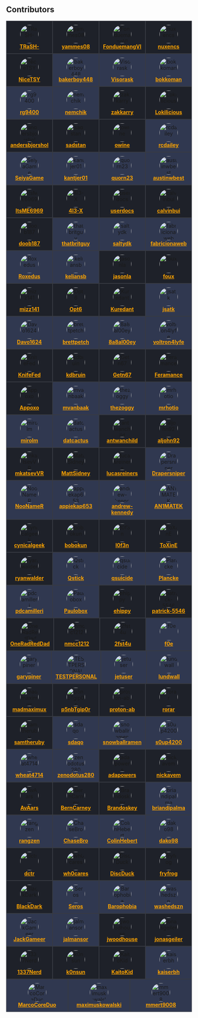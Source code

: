<!-- editorconfig-checker-disable-file -->

## Contributors

<!-- readme: contributors -start -->
<div style="display: flex; flex-wrap: wrap;">
<div style="flex: 1 1 20%; background-color: #1e2129; border: 1px solid #373a42; padding: 10px; text-align: center;">
      <img src="https://avatars.githubusercontent.com/u/6155095?v=4&v=4" style="width: 50px; border-radius: 50%;" alt="TRaSH-">
      <br>
      <b><a href="https://github.com/TRaSH-" style="color: #ffa500;">TRaSH-</a></b>
    </div>
<div style="flex: 1 1 20%; background-color: #1e2129; border: 1px solid #373a42; padding: 10px; text-align: center;">
      <img src="https://avatars.githubusercontent.com/u/111231042?v=4&v=4" style="width: 50px; border-radius: 50%;" alt="yammes08">
      <br>
      <b><a href="https://github.com/yammes08" style="color: #ffa500;">yammes08</a></b>
    </div>
<div style="flex: 1 1 20%; background-color: #1e2129; border: 1px solid #373a42; padding: 10px; text-align: center;">
      <img src="https://avatars.githubusercontent.com/u/15520607?v=4&v=4" style="width: 50px; border-radius: 50%;" alt="FonduemangVI">
      <br>
      <b><a href="https://github.com/FonduemangVI" style="color: #ffa500;">FonduemangVI</a></b>
    </div>
<div style="flex: 1 1 20%; background-color: #1e2129; border: 1px solid #373a42; padding: 10px; text-align: center;">
      <img src="https://avatars.githubusercontent.com/u/47067662?v=4&v=4" style="width: 50px; border-radius: 50%;" alt="nuxencs">
      <br>
      <b><a href="https://github.com/nuxencs" style="color: #ffa500;">nuxencs</a></b>
    </div>
<div style="flex: 1 1 20%; background-color: #1e2129; border: 1px solid #373a42; padding: 10px; text-align: center;">
      <img src="https://avatars.githubusercontent.com/u/38940602?v=4&v=4" style="width: 50px; border-radius: 50%;" alt="NiceTSY">
      <br>
      <b><a href="https://github.com/NiceTSY" style="color: #ffa500;">NiceTSY</a></b>
    </div>
<div style="flex: 1 1 20%; background-color: #303850; border: 1px solid #373a42; padding: 10px; text-align: center;">
      <img src="https://avatars.githubusercontent.com/u/55419169?v=4&v=4" style="width: 50px; border-radius: 50%;" alt="bakerboy448">
      <br>
      <b><a href="https://github.com/bakerboy448" style="color: #ffa500;">bakerboy448</a></b>
    </div>
<div style="flex: 1 1 20%; background-color: #303850; border: 1px solid #373a42; padding: 10px; text-align: center;">
      <img src="https://avatars.githubusercontent.com/u/54461452?v=4&v=4" style="width: 50px; border-radius: 50%;" alt="Visorask">
      <br>
      <b><a href="https://github.com/Visorask" style="color: #ffa500;">Visorask</a></b>
    </div>
<div style="flex: 1 1 20%; background-color: #303850; border: 1px solid #373a42; padding: 10px; text-align: center;">
      <img src="https://avatars.githubusercontent.com/u/7511367?v=4&v=4" style="width: 50px; border-radius: 50%;" alt="bokkoman">
      <br>
      <b><a href="https://github.com/bokkoman" style="color: #ffa500;">bokkoman</a></b>
    </div>
<div style="flex: 1 1 20%; background-color: #303850; border: 1px solid #373a42; padding: 10px; text-align: center;">
      <img src="https://avatars.githubusercontent.com/u/39887349?v=4&v=4" style="width: 50px; border-radius: 50%;" alt="rg9400">
      <br>
      <b><a href="https://github.com/rg9400" style="color: #ffa500;">rg9400</a></b>
    </div>
<div style="flex: 1 1 20%; background-color: #303850; border: 1px solid #373a42; padding: 10px; text-align: center;">
      <img src="https://avatars.githubusercontent.com/u/725456?v=4&v=4" style="width: 50px; border-radius: 50%;" alt="nemchik">
      <br>
      <b><a href="https://github.com/nemchik" style="color: #ffa500;">nemchik</a></b>
    </div>
<div style="flex: 1 1 20%; background-color: #1e2129; border: 1px solid #373a42; padding: 10px; text-align: center;">
      <img src="https://avatars.githubusercontent.com/u/123845855?v=4&v=4" style="width: 50px; border-radius: 50%;" alt="zakkarry">
      <br>
      <b><a href="https://github.com/zakkarry" style="color: #ffa500;">zakkarry</a></b>
    </div>
<div style="flex: 1 1 20%; background-color: #1e2129; border: 1px solid #373a42; padding: 10px; text-align: center;">
      <img src="https://avatars.githubusercontent.com/u/15230279?v=4&v=4" style="width: 50px; border-radius: 50%;" alt="Lokilicious">
      <br>
      <b><a href="https://github.com/Lokilicious" style="color: #ffa500;">Lokilicious</a></b>
    </div>
<div style="flex: 1 1 20%; background-color: #1e2129; border: 1px solid #373a42; padding: 10px; text-align: center;">
      <img src="https://avatars.githubusercontent.com/u/208617800?v=4&v=4" style="width: 50px; border-radius: 50%;" alt="andersbjorshol">
      <br>
      <b><a href="https://github.com/andersbjorshol" style="color: #ffa500;">andersbjorshol</a></b>
    </div>
<div style="flex: 1 1 20%; background-color: #1e2129; border: 1px solid #373a42; padding: 10px; text-align: center;">
      <img src="https://avatars.githubusercontent.com/u/76420253?v=4&v=4" style="width: 50px; border-radius: 50%;" alt="sadstan">
      <br>
      <b><a href="https://github.com/sadstan" style="color: #ffa500;">sadstan</a></b>
    </div>
<div style="flex: 1 1 20%; background-color: #1e2129; border: 1px solid #373a42; padding: 10px; text-align: center;">
      <img src="https://avatars.githubusercontent.com/u/4283702?v=4&v=4" style="width: 50px; border-radius: 50%;" alt="owine">
      <br>
      <b><a href="https://github.com/owine" style="color: #ffa500;">owine</a></b>
    </div>
<div style="flex: 1 1 20%; background-color: #303850; border: 1px solid #373a42; padding: 10px; text-align: center;">
      <img src="https://avatars.githubusercontent.com/u/1768054?v=4&v=4" style="width: 50px; border-radius: 50%;" alt="rcdailey">
      <br>
      <b><a href="https://github.com/rcdailey" style="color: #ffa500;">rcdailey</a></b>
    </div>
<div style="flex: 1 1 20%; background-color: #303850; border: 1px solid #373a42; padding: 10px; text-align: center;">
      <img src="https://avatars.githubusercontent.com/u/40237982?v=4&v=4" style="width: 50px; border-radius: 50%;" alt="SeiyaGame">
      <br>
      <b><a href="https://github.com/SeiyaGame" style="color: #ffa500;">SeiyaGame</a></b>
    </div>
<div style="flex: 1 1 20%; background-color: #303850; border: 1px solid #373a42; padding: 10px; text-align: center;">
      <img src="https://avatars.githubusercontent.com/u/140897249?v=4&v=4" style="width: 50px; border-radius: 50%;" alt="kantjer01">
      <br>
      <b><a href="https://github.com/kantjer01" style="color: #ffa500;">kantjer01</a></b>
    </div>
<div style="flex: 1 1 20%; background-color: #303850; border: 1px solid #373a42; padding: 10px; text-align: center;">
      <img src="https://avatars.githubusercontent.com/u/6703012?v=4&v=4" style="width: 50px; border-radius: 50%;" alt="quorn23">
      <br>
      <b><a href="https://github.com/quorn23" style="color: #ffa500;">quorn23</a></b>
    </div>
<div style="flex: 1 1 20%; background-color: #303850; border: 1px solid #373a42; padding: 10px; text-align: center;">
      <img src="https://avatars.githubusercontent.com/u/8321115?v=4&v=4" style="width: 50px; border-radius: 50%;" alt="austinwbest">
      <br>
      <b><a href="https://github.com/austinwbest" style="color: #ffa500;">austinwbest</a></b>
    </div>
<div style="flex: 1 1 20%; background-color: #1e2129; border: 1px solid #373a42; padding: 10px; text-align: center;">
      <img src="https://avatars.githubusercontent.com/u/89707006?v=4&v=4" style="width: 50px; border-radius: 50%;" alt="ItsME6969">
      <br>
      <b><a href="https://github.com/ItsME6969" style="color: #ffa500;">ItsME6969</a></b>
    </div>
<div style="flex: 1 1 20%; background-color: #1e2129; border: 1px solid #373a42; padding: 10px; text-align: center;">
      <img src="https://avatars.githubusercontent.com/u/108864960?v=4&v=4" style="width: 50px; border-radius: 50%;" alt="4l3-X">
      <br>
      <b><a href="https://github.com/4l3-X" style="color: #ffa500;">4l3-X</a></b>
    </div>
<div style="flex: 1 1 20%; background-color: #1e2129; border: 1px solid #373a42; padding: 10px; text-align: center;">
      <img src="https://avatars.githubusercontent.com/u/16525024?v=4&v=4" style="width: 50px; border-radius: 50%;" alt="userdocs">
      <br>
      <b><a href="https://github.com/userdocs" style="color: #ffa500;">userdocs</a></b>
    </div>
<div style="flex: 1 1 20%; background-color: #1e2129; border: 1px solid #373a42; padding: 10px; text-align: center;">
      <img src="https://avatars.githubusercontent.com/u/3604363?v=4&v=4" style="width: 50px; border-radius: 50%;" alt="calvinbui">
      <br>
      <b><a href="https://github.com/calvinbui" style="color: #ffa500;">calvinbui</a></b>
    </div>
<div style="flex: 1 1 20%; background-color: #1e2129; border: 1px solid #373a42; padding: 10px; text-align: center;">
      <img src="https://avatars.githubusercontent.com/u/60312740?v=4&v=4" style="width: 50px; border-radius: 50%;" alt="doob187">
      <br>
      <b><a href="https://github.com/doob187" style="color: #ffa500;">doob187</a></b>
    </div>
<div style="flex: 1 1 20%; background-color: #303850; border: 1px solid #373a42; padding: 10px; text-align: center;">
      <img src="https://avatars.githubusercontent.com/u/10825337?v=4&v=4" style="width: 50px; border-radius: 50%;" alt="thatbritguy">
      <br>
      <b><a href="https://github.com/thatbritguy" style="color: #ffa500;">thatbritguy</a></b>
    </div>
<div style="flex: 1 1 20%; background-color: #303850; border: 1px solid #373a42; padding: 10px; text-align: center;">
      <img src="https://avatars.githubusercontent.com/u/6587950?v=4&v=4" style="width: 50px; border-radius: 50%;" alt="saltydk">
      <br>
      <b><a href="https://github.com/saltydk" style="color: #ffa500;">saltydk</a></b>
    </div>
<div style="flex: 1 1 20%; background-color: #303850; border: 1px solid #373a42; padding: 10px; text-align: center;">
      <img src="https://avatars.githubusercontent.com/u/15933?v=4&v=4" style="width: 50px; border-radius: 50%;" alt="fabricionaweb">
      <br>
      <b><a href="https://github.com/fabricionaweb" style="color: #ffa500;">fabricionaweb</a></b>
    </div>
<div style="flex: 1 1 20%; background-color: #303850; border: 1px solid #373a42; padding: 10px; text-align: center;">
      <img src="https://avatars.githubusercontent.com/u/7110194?v=4&v=4" style="width: 50px; border-radius: 50%;" alt="Roxedus">
      <br>
      <b><a href="https://github.com/Roxedus" style="color: #ffa500;">Roxedus</a></b>
    </div>
<div style="flex: 1 1 20%; background-color: #303850; border: 1px solid #373a42; padding: 10px; text-align: center;">
      <img src="https://avatars.githubusercontent.com/u/22099779?v=4&v=4" style="width: 50px; border-radius: 50%;" alt="keliansb">
      <br>
      <b><a href="https://github.com/keliansb" style="color: #ffa500;">keliansb</a></b>
    </div>
<div style="flex: 1 1 20%; background-color: #1e2129; border: 1px solid #373a42; padding: 10px; text-align: center;">
      <img src="https://avatars.githubusercontent.com/u/12141407?v=4&v=4" style="width: 50px; border-radius: 50%;" alt="jasonla">
      <br>
      <b><a href="https://github.com/jasonla" style="color: #ffa500;">jasonla</a></b>
    </div>
<div style="flex: 1 1 20%; background-color: #1e2129; border: 1px solid #373a42; padding: 10px; text-align: center;">
      <img src="https://avatars.githubusercontent.com/u/246550?v=4&v=4" style="width: 50px; border-radius: 50%;" alt="foux">
      <br>
      <b><a href="https://github.com/foux" style="color: #ffa500;">foux</a></b>
    </div>
<div style="flex: 1 1 20%; background-color: #1e2129; border: 1px solid #373a42; padding: 10px; text-align: center;">
      <img src="https://avatars.githubusercontent.com/u/20839616?v=4&v=4" style="width: 50px; border-radius: 50%;" alt="mizz141">
      <br>
      <b><a href="https://github.com/mizz141" style="color: #ffa500;">mizz141</a></b>
    </div>
<div style="flex: 1 1 20%; background-color: #1e2129; border: 1px solid #373a42; padding: 10px; text-align: center;">
      <img src="https://avatars.githubusercontent.com/u/82363306?v=4&v=4" style="width: 50px; border-radius: 50%;" alt="Opt6">
      <br>
      <b><a href="https://github.com/Opt6" style="color: #ffa500;">Opt6</a></b>
    </div>
<div style="flex: 1 1 20%; background-color: #1e2129; border: 1px solid #373a42; padding: 10px; text-align: center;">
      <img src="https://avatars.githubusercontent.com/u/1890076?v=4&v=4" style="width: 50px; border-radius: 50%;" alt="Kuredant">
      <br>
      <b><a href="https://github.com/Kuredant" style="color: #ffa500;">Kuredant</a></b>
    </div>
<div style="flex: 1 1 20%; background-color: #303850; border: 1px solid #373a42; padding: 10px; text-align: center;">
      <img src="https://avatars.githubusercontent.com/u/1005550?v=4&v=4" style="width: 50px; border-radius: 50%;" alt="jsatk">
      <br>
      <b><a href="https://github.com/jsatk" style="color: #ffa500;">jsatk</a></b>
    </div>
<div style="flex: 1 1 20%; background-color: #303850; border: 1px solid #373a42; padding: 10px; text-align: center;">
      <img src="https://avatars.githubusercontent.com/u/85573606?v=4&v=4" style="width: 50px; border-radius: 50%;" alt="Davo1624">
      <br>
      <b><a href="https://github.com/Davo1624" style="color: #ffa500;">Davo1624</a></b>
    </div>
<div style="flex: 1 1 20%; background-color: #303850; border: 1px solid #373a42; padding: 10px; text-align: center;">
      <img src="https://avatars.githubusercontent.com/u/38706195?v=4&v=4" style="width: 50px; border-radius: 50%;" alt="brettpetch">
      <br>
      <b><a href="https://github.com/brettpetch" style="color: #ffa500;">brettpetch</a></b>
    </div>
<div style="flex: 1 1 20%; background-color: #303850; border: 1px solid #373a42; padding: 10px; text-align: center;">
      <img src="https://avatars.githubusercontent.com/u/109389709?v=4&v=4" style="width: 50px; border-radius: 50%;" alt="8a8al00ey">
      <br>
      <b><a href="https://github.com/8a8al00ey" style="color: #ffa500;">8a8al00ey</a></b>
    </div>
<div style="flex: 1 1 20%; background-color: #303850; border: 1px solid #373a42; padding: 10px; text-align: center;">
      <img src="https://avatars.githubusercontent.com/u/55123373?v=4&v=4" style="width: 50px; border-radius: 50%;" alt="voltron4lyfe">
      <br>
      <b><a href="https://github.com/voltron4lyfe" style="color: #ffa500;">voltron4lyfe</a></b>
    </div>
<div style="flex: 1 1 20%; background-color: #1e2129; border: 1px solid #373a42; padding: 10px; text-align: center;">
      <img src="https://avatars.githubusercontent.com/u/85502276?v=4&v=4" style="width: 50px; border-radius: 50%;" alt="KnifeFed">
      <br>
      <b><a href="https://github.com/KnifeFed" style="color: #ffa500;">KnifeFed</a></b>
    </div>
<div style="flex: 1 1 20%; background-color: #1e2129; border: 1px solid #373a42; padding: 10px; text-align: center;">
      <img src="https://avatars.githubusercontent.com/u/3851711?v=4&v=4" style="width: 50px; border-radius: 50%;" alt="kdbruin">
      <br>
      <b><a href="https://github.com/kdbruin" style="color: #ffa500;">kdbruin</a></b>
    </div>
<div style="flex: 1 1 20%; background-color: #1e2129; border: 1px solid #373a42; padding: 10px; text-align: center;">
      <img src="https://avatars.githubusercontent.com/u/51862012?v=4&v=4" style="width: 50px; border-radius: 50%;" alt="Getn67">
      <br>
      <b><a href="https://github.com/Getn67" style="color: #ffa500;">Getn67</a></b>
    </div>
<div style="flex: 1 1 20%; background-color: #1e2129; border: 1px solid #373a42; padding: 10px; text-align: center;">
      <img src="https://avatars.githubusercontent.com/u/38938175?v=4&v=4" style="width: 50px; border-radius: 50%;" alt="Feramance">
      <br>
      <b><a href="https://github.com/Feramance" style="color: #ffa500;">Feramance</a></b>
    </div>
<div style="flex: 1 1 20%; background-color: #1e2129; border: 1px solid #373a42; padding: 10px; text-align: center;">
      <img src="https://avatars.githubusercontent.com/u/17850993?v=4&v=4" style="width: 50px; border-radius: 50%;" alt="Appoxo">
      <br>
      <b><a href="https://github.com/Appoxo" style="color: #ffa500;">Appoxo</a></b>
    </div>
<div style="flex: 1 1 20%; background-color: #303850; border: 1px solid #373a42; padding: 10px; text-align: center;">
      <img src="https://avatars.githubusercontent.com/u/1928231?v=4&v=4" style="width: 50px; border-radius: 50%;" alt="mvanbaak">
      <br>
      <b><a href="https://github.com/mvanbaak" style="color: #ffa500;">mvanbaak</a></b>
    </div>
<div style="flex: 1 1 20%; background-color: #303850; border: 1px solid #373a42; padding: 10px; text-align: center;">
      <img src="https://avatars.githubusercontent.com/u/500882?v=4&v=4" style="width: 50px; border-radius: 50%;" alt="thezoggy">
      <br>
      <b><a href="https://github.com/thezoggy" style="color: #ffa500;">thezoggy</a></b>
    </div>
<div style="flex: 1 1 20%; background-color: #303850; border: 1px solid #373a42; padding: 10px; text-align: center;">
      <img src="https://avatars.githubusercontent.com/u/26902309?v=4&v=4" style="width: 50px; border-radius: 50%;" alt="mrhotio">
      <br>
      <b><a href="https://github.com/mrhotio" style="color: #ffa500;">mrhotio</a></b>
    </div>
<div style="flex: 1 1 20%; background-color: #303850; border: 1px solid #373a42; padding: 10px; text-align: center;">
      <img src="https://avatars.githubusercontent.com/u/9135358?v=4&v=4" style="width: 50px; border-radius: 50%;" alt="mirolm">
      <br>
      <b><a href="https://github.com/mirolm" style="color: #ffa500;">mirolm</a></b>
    </div>
<div style="flex: 1 1 20%; background-color: #303850; border: 1px solid #373a42; padding: 10px; text-align: center;">
      <img src="https://avatars.githubusercontent.com/u/107456394?v=4&v=4" style="width: 50px; border-radius: 50%;" alt="datcactus">
      <br>
      <b><a href="https://github.com/datcactus" style="color: #ffa500;">datcactus</a></b>
    </div>
<div style="flex: 1 1 20%; background-color: #1e2129; border: 1px solid #373a42; padding: 10px; text-align: center;">
      <img src="https://avatars.githubusercontent.com/u/113145842?v=4&v=4" style="width: 50px; border-radius: 50%;" alt="antwanchild">
      <br>
      <b><a href="https://github.com/antwanchild" style="color: #ffa500;">antwanchild</a></b>
    </div>
<div style="flex: 1 1 20%; background-color: #1e2129; border: 1px solid #373a42; padding: 10px; text-align: center;">
      <img src="https://avatars.githubusercontent.com/u/16975578?v=4&v=4" style="width: 50px; border-radius: 50%;" alt="aljohn92">
      <br>
      <b><a href="https://github.com/aljohn92" style="color: #ffa500;">aljohn92</a></b>
    </div>
<div style="flex: 1 1 20%; background-color: #1e2129; border: 1px solid #373a42; padding: 10px; text-align: center;">
      <img src="https://avatars.githubusercontent.com/u/911677?v=4&v=4" style="width: 50px; border-radius: 50%;" alt="mkatsevVR">
      <br>
      <b><a href="https://github.com/mkatsevVR" style="color: #ffa500;">mkatsevVR</a></b>
    </div>
<div style="flex: 1 1 20%; background-color: #1e2129; border: 1px solid #373a42; padding: 10px; text-align: center;">
      <img src="https://avatars.githubusercontent.com/u/45581528?v=4&v=4" style="width: 50px; border-radius: 50%;" alt="MattSidney">
      <br>
      <b><a href="https://github.com/MattSidney" style="color: #ffa500;">MattSidney</a></b>
    </div>
<div style="flex: 1 1 20%; background-color: #1e2129; border: 1px solid #373a42; padding: 10px; text-align: center;">
      <img src="https://avatars.githubusercontent.com/u/1782634?v=4&v=4" style="width: 50px; border-radius: 50%;" alt="lucasreiners">
      <br>
      <b><a href="https://github.com/lucasreiners" style="color: #ffa500;">lucasreiners</a></b>
    </div>
<div style="flex: 1 1 20%; background-color: #303850; border: 1px solid #373a42; padding: 10px; text-align: center;">
      <img src="https://avatars.githubusercontent.com/u/27962761?v=4&v=4" style="width: 50px; border-radius: 50%;" alt="Drapersniper">
      <br>
      <b><a href="https://github.com/Drapersniper" style="color: #ffa500;">Drapersniper</a></b>
    </div>
<div style="flex: 1 1 20%; background-color: #303850; border: 1px solid #373a42; padding: 10px; text-align: center;">
      <img src="https://avatars.githubusercontent.com/u/1432637?v=4&v=4" style="width: 50px; border-radius: 50%;" alt="NooNameR">
      <br>
      <b><a href="https://github.com/NooNameR" style="color: #ffa500;">NooNameR</a></b>
    </div>
<div style="flex: 1 1 20%; background-color: #303850; border: 1px solid #373a42; padding: 10px; text-align: center;">
      <img src="https://avatars.githubusercontent.com/u/29512159?v=4&v=4" style="width: 50px; border-radius: 50%;" alt="appiekap653">
      <br>
      <b><a href="https://github.com/appiekap653" style="color: #ffa500;">appiekap653</a></b>
    </div>
<div style="flex: 1 1 20%; background-color: #303850; border: 1px solid #373a42; padding: 10px; text-align: center;">
      <img src="https://avatars.githubusercontent.com/u/2387159?v=4&v=4" style="width: 50px; border-radius: 50%;" alt="andrew-kennedy">
      <br>
      <b><a href="https://github.com/andrew-kennedy" style="color: #ffa500;">andrew-kennedy</a></b>
    </div>
<div style="flex: 1 1 20%; background-color: #303850; border: 1px solid #373a42; padding: 10px; text-align: center;">
      <img src="https://avatars.githubusercontent.com/u/15142596?v=4&v=4" style="width: 50px; border-radius: 50%;" alt="AN1MATEK">
      <br>
      <b><a href="https://github.com/AN1MATEK" style="color: #ffa500;">AN1MATEK</a></b>
    </div>
<div style="flex: 1 1 20%; background-color: #1e2129; border: 1px solid #373a42; padding: 10px; text-align: center;">
      <img src="https://avatars.githubusercontent.com/u/12488767?v=4&v=4" style="width: 50px; border-radius: 50%;" alt="cynicalgeek">
      <br>
      <b><a href="https://github.com/cynicalgeek" style="color: #ffa500;">cynicalgeek</a></b>
    </div>
<div style="flex: 1 1 20%; background-color: #1e2129; border: 1px solid #373a42; padding: 10px; text-align: center;">
      <img src="https://avatars.githubusercontent.com/u/12660469?v=4&v=4" style="width: 50px; border-radius: 50%;" alt="bobokun">
      <br>
      <b><a href="https://github.com/bobokun" style="color: #ffa500;">bobokun</a></b>
    </div>
<div style="flex: 1 1 20%; background-color: #1e2129; border: 1px solid #373a42; padding: 10px; text-align: center;">
      <img src="https://avatars.githubusercontent.com/u/24913737?v=4&v=4" style="width: 50px; border-radius: 50%;" alt="l0f3n">
      <br>
      <b><a href="https://github.com/l0f3n" style="color: #ffa500;">l0f3n</a></b>
    </div>
<div style="flex: 1 1 20%; background-color: #1e2129; border: 1px solid #373a42; padding: 10px; text-align: center;">
      <img src="https://avatars.githubusercontent.com/u/6205053?v=4&v=4" style="width: 50px; border-radius: 50%;" alt="ToXinE">
      <br>
      <b><a href="https://github.com/ToXinE" style="color: #ffa500;">ToXinE</a></b>
    </div>
<div style="flex: 1 1 20%; background-color: #1e2129; border: 1px solid #373a42; padding: 10px; text-align: center;">
      <img src="https://avatars.githubusercontent.com/u/10901150?v=4&v=4" style="width: 50px; border-radius: 50%;" alt="ryanwalder">
      <br>
      <b><a href="https://github.com/ryanwalder" style="color: #ffa500;">ryanwalder</a></b>
    </div>
<div style="flex: 1 1 20%; background-color: #303850; border: 1px solid #373a42; padding: 10px; text-align: center;">
      <img src="https://avatars.githubusercontent.com/u/376117?v=4&v=4" style="width: 50px; border-radius: 50%;" alt="Qstick">
      <br>
      <b><a href="https://github.com/Qstick" style="color: #ffa500;">Qstick</a></b>
    </div>
<div style="flex: 1 1 20%; background-color: #303850; border: 1px solid #373a42; padding: 10px; text-align: center;">
      <img src="https://avatars.githubusercontent.com/u/107214609?v=4&v=4" style="width: 50px; border-radius: 50%;" alt="qsuicide">
      <br>
      <b><a href="https://github.com/qsuicide" style="color: #ffa500;">qsuicide</a></b>
    </div>
<div style="flex: 1 1 20%; background-color: #303850; border: 1px solid #373a42; padding: 10px; text-align: center;">
      <img src="https://avatars.githubusercontent.com/u/1756802?v=4&v=4" style="width: 50px; border-radius: 50%;" alt="Plancke">
      <br>
      <b><a href="https://github.com/Plancke" style="color: #ffa500;">Plancke</a></b>
    </div>
<div style="flex: 1 1 20%; background-color: #303850; border: 1px solid #373a42; padding: 10px; text-align: center;">
      <img src="https://avatars.githubusercontent.com/u/1164501?v=4&v=4" style="width: 50px; border-radius: 50%;" alt="pdcamilleri">
      <br>
      <b><a href="https://github.com/pdcamilleri" style="color: #ffa500;">pdcamilleri</a></b>
    </div>
<div style="flex: 1 1 20%; background-color: #303850; border: 1px solid #373a42; padding: 10px; text-align: center;">
      <img src="https://avatars.githubusercontent.com/u/162745564?v=4&v=4" style="width: 50px; border-radius: 50%;" alt="Paulobox">
      <br>
      <b><a href="https://github.com/Paulobox" style="color: #ffa500;">Paulobox</a></b>
    </div>
<div style="flex: 1 1 20%; background-color: #1e2129; border: 1px solid #373a42; padding: 10px; text-align: center;">
      <img src="https://avatars.githubusercontent.com/u/157220?v=4&v=4" style="width: 50px; border-radius: 50%;" alt="ehippy">
      <br>
      <b><a href="https://github.com/ehippy" style="color: #ffa500;">ehippy</a></b>
    </div>
<div style="flex: 1 1 20%; background-color: #1e2129; border: 1px solid #373a42; padding: 10px; text-align: center;">
      <img src="https://avatars.githubusercontent.com/u/65756895?v=4&v=4" style="width: 50px; border-radius: 50%;" alt="patrick-5546">
      <br>
      <b><a href="https://github.com/patrick-5546" style="color: #ffa500;">patrick-5546</a></b>
    </div>
<div style="flex: 1 1 20%; background-color: #1e2129; border: 1px solid #373a42; padding: 10px; text-align: center;">
      <img src="https://avatars.githubusercontent.com/u/119024055?v=4&v=4" style="width: 50px; border-radius: 50%;" alt="OneRadRedDad">
      <br>
      <b><a href="https://github.com/OneRadRedDad" style="color: #ffa500;">OneRadRedDad</a></b>
    </div>
<div style="flex: 1 1 20%; background-color: #1e2129; border: 1px solid #373a42; padding: 10px; text-align: center;">
      <img src="https://avatars.githubusercontent.com/u/48334675?v=4&v=4" style="width: 50px; border-radius: 50%;" alt="nmcc1212">
      <br>
      <b><a href="https://github.com/nmcc1212" style="color: #ffa500;">nmcc1212</a></b>
    </div>
<div style="flex: 1 1 20%; background-color: #1e2129; border: 1px solid #373a42; padding: 10px; text-align: center;">
      <img src="https://avatars.githubusercontent.com/u/15257926?v=4&v=4" style="width: 50px; border-radius: 50%;" alt="2fst4u">
      <br>
      <b><a href="https://github.com/2fst4u" style="color: #ffa500;">2fst4u</a></b>
    </div>
<div style="flex: 1 1 20%; background-color: #303850; border: 1px solid #373a42; padding: 10px; text-align: center;">
      <img src="https://avatars.githubusercontent.com/u/7321764?v=4&v=4" style="width: 50px; border-radius: 50%;" alt="f0e">
      <br>
      <b><a href="https://github.com/f0e" style="color: #ffa500;">f0e</a></b>
    </div>
<div style="flex: 1 1 20%; background-color: #303850; border: 1px solid #373a42; padding: 10px; text-align: center;">
      <img src="https://avatars.githubusercontent.com/u/36236331?v=4&v=4" style="width: 50px; border-radius: 50%;" alt="garypiner">
      <br>
      <b><a href="https://github.com/garypiner" style="color: #ffa500;">garypiner</a></b>
    </div>
<div style="flex: 1 1 20%; background-color: #303850; border: 1px solid #373a42; padding: 10px; text-align: center;">
      <img src="https://avatars.githubusercontent.com/u/6664588?v=4&v=4" style="width: 50px; border-radius: 50%;" alt="TESTPERSONAL">
      <br>
      <b><a href="https://github.com/TESTPERSONAL" style="color: #ffa500;">TESTPERSONAL</a></b>
    </div>
<div style="flex: 1 1 20%; background-color: #303850; border: 1px solid #373a42; padding: 10px; text-align: center;">
      <img src="https://avatars.githubusercontent.com/u/3870233?v=4&v=4" style="width: 50px; border-radius: 50%;" alt="jetuser">
      <br>
      <b><a href="https://github.com/jetuser" style="color: #ffa500;">jetuser</a></b>
    </div>
<div style="flex: 1 1 20%; background-color: #303850; border: 1px solid #373a42; padding: 10px; text-align: center;">
      <img src="https://avatars.githubusercontent.com/u/23060984?v=4&v=4" style="width: 50px; border-radius: 50%;" alt="lundwall">
      <br>
      <b><a href="https://github.com/lundwall" style="color: #ffa500;">lundwall</a></b>
    </div>
<div style="flex: 1 1 20%; background-color: #1e2129; border: 1px solid #373a42; padding: 10px; text-align: center;">
      <img src="https://avatars.githubusercontent.com/u/68623691?v=4&v=4" style="width: 50px; border-radius: 50%;" alt="madmaximux">
      <br>
      <b><a href="https://github.com/madmaximux" style="color: #ffa500;">madmaximux</a></b>
    </div>
<div style="flex: 1 1 20%; background-color: #1e2129; border: 1px solid #373a42; padding: 10px; text-align: center;">
      <img src="https://avatars.githubusercontent.com/u/32445075?v=4&v=4" style="width: 50px; border-radius: 50%;" alt="p5nbTgip0r">
      <br>
      <b><a href="https://github.com/p5nbTgip0r" style="color: #ffa500;">p5nbTgip0r</a></b>
    </div>
<div style="flex: 1 1 20%; background-color: #1e2129; border: 1px solid #373a42; padding: 10px; text-align: center;">
      <img src="https://avatars.githubusercontent.com/u/25139420?v=4&v=4" style="width: 50px; border-radius: 50%;" alt="proton-ab">
      <br>
      <b><a href="https://github.com/proton-ab" style="color: #ffa500;">proton-ab</a></b>
    </div>
<div style="flex: 1 1 20%; background-color: #1e2129; border: 1px solid #373a42; padding: 10px; text-align: center;">
      <img src="https://avatars.githubusercontent.com/u/44790144?v=4&v=4" style="width: 50px; border-radius: 50%;" alt="rorar">
      <br>
      <b><a href="https://github.com/rorar" style="color: #ffa500;">rorar</a></b>
    </div>
<div style="flex: 1 1 20%; background-color: #1e2129; border: 1px solid #373a42; padding: 10px; text-align: center;">
      <img src="https://avatars.githubusercontent.com/u/53793412?v=4&v=4" style="width: 50px; border-radius: 50%;" alt="samtheruby">
      <br>
      <b><a href="https://github.com/samtheruby" style="color: #ffa500;">samtheruby</a></b>
    </div>
<div style="flex: 1 1 20%; background-color: #303850; border: 1px solid #373a42; padding: 10px; text-align: center;">
      <img src="https://avatars.githubusercontent.com/u/63876564?v=4&v=4" style="width: 50px; border-radius: 50%;" alt="sdaqo">
      <br>
      <b><a href="https://github.com/sdaqo" style="color: #ffa500;">sdaqo</a></b>
    </div>
<div style="flex: 1 1 20%; background-color: #303850; border: 1px solid #373a42; padding: 10px; text-align: center;">
      <img src="https://avatars.githubusercontent.com/u/97920769?v=4&v=4" style="width: 50px; border-radius: 50%;" alt="snowballramen">
      <br>
      <b><a href="https://github.com/snowballramen" style="color: #ffa500;">snowballramen</a></b>
    </div>
<div style="flex: 1 1 20%; background-color: #303850; border: 1px solid #373a42; padding: 10px; text-align: center;">
      <img src="https://avatars.githubusercontent.com/u/18177310?v=4&v=4" style="width: 50px; border-radius: 50%;" alt="s0up4200">
      <br>
      <b><a href="https://github.com/s0up4200" style="color: #ffa500;">s0up4200</a></b>
    </div>
<div style="flex: 1 1 20%; background-color: #303850; border: 1px solid #373a42; padding: 10px; text-align: center;">
      <img src="https://avatars.githubusercontent.com/u/169086384?v=4&v=4" style="width: 50px; border-radius: 50%;" alt="wheat4714">
      <br>
      <b><a href="https://github.com/wheat4714" style="color: #ffa500;">wheat4714</a></b>
    </div>
<div style="flex: 1 1 20%; background-color: #303850; border: 1px solid #373a42; padding: 10px; text-align: center;">
      <img src="https://avatars.githubusercontent.com/u/16273022?v=4&v=4" style="width: 50px; border-radius: 50%;" alt="zenodotus280">
      <br>
      <b><a href="https://github.com/zenodotus280" style="color: #ffa500;">zenodotus280</a></b>
    </div>
<div style="flex: 1 1 20%; background-color: #1e2129; border: 1px solid #373a42; padding: 10px; text-align: center;">
      <img src="https://avatars.githubusercontent.com/u/31081056?v=4&v=4" style="width: 50px; border-radius: 50%;" alt="adapowers">
      <br>
      <b><a href="https://github.com/adapowers" style="color: #ffa500;">adapowers</a></b>
    </div>
<div style="flex: 1 1 20%; background-color: #1e2129; border: 1px solid #373a42; padding: 10px; text-align: center;">
      <img src="https://avatars.githubusercontent.com/u/72708798?v=4&v=4" style="width: 50px; border-radius: 50%;" alt="nickavem">
      <br>
      <b><a href="https://github.com/nickavem" style="color: #ffa500;">nickavem</a></b>
    </div>
<div style="flex: 1 1 20%; background-color: #1e2129; border: 1px solid #373a42; padding: 10px; text-align: center;">
      <img src="https://avatars.githubusercontent.com/u/38613762?v=4&v=4" style="width: 50px; border-radius: 50%;" alt="AvAars">
      <br>
      <b><a href="https://github.com/AvAars" style="color: #ffa500;">AvAars</a></b>
    </div>
<div style="flex: 1 1 20%; background-color: #1e2129; border: 1px solid #373a42; padding: 10px; text-align: center;">
      <img src="https://avatars.githubusercontent.com/u/18447002?v=4&v=4" style="width: 50px; border-radius: 50%;" alt="BernCarney">
      <br>
      <b><a href="https://github.com/BernCarney" style="color: #ffa500;">BernCarney</a></b>
    </div>
<div style="flex: 1 1 20%; background-color: #1e2129; border: 1px solid #373a42; padding: 10px; text-align: center;">
      <img src="https://avatars.githubusercontent.com/u/19196374?v=4&v=4" style="width: 50px; border-radius: 50%;" alt="Brandoskey">
      <br>
      <b><a href="https://github.com/Brandoskey" style="color: #ffa500;">Brandoskey</a></b>
    </div>
<div style="flex: 1 1 20%; background-color: #303850; border: 1px solid #373a42; padding: 10px; text-align: center;">
      <img src="https://avatars.githubusercontent.com/u/1597820?v=4&v=4" style="width: 50px; border-radius: 50%;" alt="briandipalma">
      <br>
      <b><a href="https://github.com/briandipalma" style="color: #ffa500;">briandipalma</a></b>
    </div>
<div style="flex: 1 1 20%; background-color: #303850; border: 1px solid #373a42; padding: 10px; text-align: center;">
      <img src="https://avatars.githubusercontent.com/u/132700?v=4&v=4" style="width: 50px; border-radius: 50%;" alt="rangzen">
      <br>
      <b><a href="https://github.com/rangzen" style="color: #ffa500;">rangzen</a></b>
    </div>
<div style="flex: 1 1 20%; background-color: #303850; border: 1px solid #373a42; padding: 10px; text-align: center;">
      <img src="https://avatars.githubusercontent.com/u/290461?v=4&v=4" style="width: 50px; border-radius: 50%;" alt="ChaseBro">
      <br>
      <b><a href="https://github.com/ChaseBro" style="color: #ffa500;">ChaseBro</a></b>
    </div>
<div style="flex: 1 1 20%; background-color: #303850; border: 1px solid #373a42; padding: 10px; text-align: center;">
      <img src="https://avatars.githubusercontent.com/u/232139?v=4&v=4" style="width: 50px; border-radius: 50%;" alt="ColinHebert">
      <br>
      <b><a href="https://github.com/ColinHebert" style="color: #ffa500;">ColinHebert</a></b>
    </div>
<div style="flex: 1 1 20%; background-color: #303850; border: 1px solid #373a42; padding: 10px; text-align: center;">
      <img src="https://avatars.githubusercontent.com/u/8067383?v=4&v=4" style="width: 50px; border-radius: 50%;" alt="dako98">
      <br>
      <b><a href="https://github.com/dako98" style="color: #ffa500;">dako98</a></b>
    </div>
<div style="flex: 1 1 20%; background-color: #1e2129; border: 1px solid #373a42; padding: 10px; text-align: center;">
      <img src="https://avatars.githubusercontent.com/u/3601172?v=4&v=4" style="width: 50px; border-radius: 50%;" alt="dctr">
      <br>
      <b><a href="https://github.com/dctr" style="color: #ffa500;">dctr</a></b>
    </div>
<div style="flex: 1 1 20%; background-color: #1e2129; border: 1px solid #373a42; padding: 10px; text-align: center;">
      <img src="https://avatars.githubusercontent.com/u/1351714?v=4&v=4" style="width: 50px; border-radius: 50%;" alt="wh0cares">
      <br>
      <b><a href="https://github.com/wh0cares" style="color: #ffa500;">wh0cares</a></b>
    </div>
<div style="flex: 1 1 20%; background-color: #1e2129; border: 1px solid #373a42; padding: 10px; text-align: center;">
      <img src="https://avatars.githubusercontent.com/u/77843475?v=4&v=4" style="width: 50px; border-radius: 50%;" alt="DiscDuck">
      <br>
      <b><a href="https://github.com/DiscDuck" style="color: #ffa500;">DiscDuck</a></b>
    </div>
<div style="flex: 1 1 20%; background-color: #1e2129; border: 1px solid #373a42; padding: 10px; text-align: center;">
      <img src="https://avatars.githubusercontent.com/u/87748?v=4&v=4" style="width: 50px; border-radius: 50%;" alt="fryfrog">
      <br>
      <b><a href="https://github.com/fryfrog" style="color: #ffa500;">fryfrog</a></b>
    </div>
<div style="flex: 1 1 20%; background-color: #1e2129; border: 1px solid #373a42; padding: 10px; text-align: center;">
      <img src="https://avatars.githubusercontent.com/u/9947112?v=4&v=4" style="width: 50px; border-radius: 50%;" alt="BlackDark">
      <br>
      <b><a href="https://github.com/BlackDark" style="color: #ffa500;">BlackDark</a></b>
    </div>
<div style="flex: 1 1 20%; background-color: #303850; border: 1px solid #373a42; padding: 10px; text-align: center;">
      <img src="https://avatars.githubusercontent.com/u/9016208?v=4&v=4" style="width: 50px; border-radius: 50%;" alt="Seros">
      <br>
      <b><a href="https://github.com/Seros" style="color: #ffa500;">Seros</a></b>
    </div>
<div style="flex: 1 1 20%; background-color: #303850; border: 1px solid #373a42; padding: 10px; text-align: center;">
      <img src="https://avatars.githubusercontent.com/u/26818801?v=4&v=4" style="width: 50px; border-radius: 50%;" alt="Barophobia">
      <br>
      <b><a href="https://github.com/Barophobia" style="color: #ffa500;">Barophobia</a></b>
    </div>
<div style="flex: 1 1 20%; background-color: #303850; border: 1px solid #373a42; padding: 10px; text-align: center;">
      <img src="https://avatars.githubusercontent.com/u/48860738?v=4&v=4" style="width: 50px; border-radius: 50%;" alt="washedszn">
      <br>
      <b><a href="https://github.com/washedszn" style="color: #ffa500;">washedszn</a></b>
    </div>
<div style="flex: 1 1 20%; background-color: #303850; border: 1px solid #373a42; padding: 10px; text-align: center;">
      <img src="https://avatars.githubusercontent.com/u/2633890?v=4&v=4" style="width: 50px; border-radius: 50%;" alt="JackGameer">
      <br>
      <b><a href="https://github.com/JackGameer" style="color: #ffa500;">JackGameer</a></b>
    </div>
<div style="flex: 1 1 20%; background-color: #303850; border: 1px solid #373a42; padding: 10px; text-align: center;">
      <img src="https://avatars.githubusercontent.com/u/79274231?v=4&v=4" style="width: 50px; border-radius: 50%;" alt="jalmansor">
      <br>
      <b><a href="https://github.com/jalmansor" style="color: #ffa500;">jalmansor</a></b>
    </div>
<div style="flex: 1 1 20%; background-color: #1e2129; border: 1px solid #373a42; padding: 10px; text-align: center;">
      <img src="https://avatars.githubusercontent.com/u/23200350?v=4&v=4" style="width: 50px; border-radius: 50%;" alt="jwoodhouse">
      <br>
      <b><a href="https://github.com/jwoodhouse" style="color: #ffa500;">jwoodhouse</a></b>
    </div>
<div style="flex: 1 1 20%; background-color: #1e2129; border: 1px solid #373a42; padding: 10px; text-align: center;">
      <img src="https://avatars.githubusercontent.com/u/10259118?v=4&v=4" style="width: 50px; border-radius: 50%;" alt="jonasgeiler">
      <br>
      <b><a href="https://github.com/jonasgeiler" style="color: #ffa500;">jonasgeiler</a></b>
    </div>
<div style="flex: 1 1 20%; background-color: #1e2129; border: 1px solid #373a42; padding: 10px; text-align: center;">
      <img src="https://avatars.githubusercontent.com/u/26494273?v=4&v=4" style="width: 50px; border-radius: 50%;" alt="1337Nerd">
      <br>
      <b><a href="https://github.com/1337Nerd" style="color: #ffa500;">1337Nerd</a></b>
    </div>
<div style="flex: 1 1 20%; background-color: #1e2129; border: 1px solid #373a42; padding: 10px; text-align: center;">
      <img src="https://avatars.githubusercontent.com/u/4114890?v=4&v=4" style="width: 50px; border-radius: 50%;" alt="k0nsun">
      <br>
      <b><a href="https://github.com/k0nsun" style="color: #ffa500;">k0nsun</a></b>
    </div>
<div style="flex: 1 1 20%; background-color: #1e2129; border: 1px solid #373a42; padding: 10px; text-align: center;">
      <img src="https://avatars.githubusercontent.com/u/9055441?v=4&v=4" style="width: 50px; border-radius: 50%;" alt="KaitoKid">
      <br>
      <b><a href="https://github.com/KaitoKid" style="color: #ffa500;">KaitoKid</a></b>
    </div>
<div style="flex: 1 1 20%; background-color: #303850; border: 1px solid #373a42; padding: 10px; text-align: center;">
      <img src="https://avatars.githubusercontent.com/u/41852205?v=4&v=4" style="width: 50px; border-radius: 50%;" alt="kaiserbh">
      <br>
      <b><a href="https://github.com/kaiserbh" style="color: #ffa500;">kaiserbh</a></b>
    </div>
<div style="flex: 1 1 20%; background-color: #303850; border: 1px solid #373a42; padding: 10px; text-align: center;">
      <img src="https://avatars.githubusercontent.com/u/90222533?v=4&v=4" style="width: 50px; border-radius: 50%;" alt="MarcoCoreDuo">
      <br>
      <b><a href="https://github.com/MarcoCoreDuo" style="color: #ffa500;">MarcoCoreDuo</a></b>
    </div>
<div style="flex: 1 1 20%; background-color: #303850; border: 1px solid #373a42; padding: 10px; text-align: center;">
      <img src="https://avatars.githubusercontent.com/u/13492750?v=4&v=4" style="width: 50px; border-radius: 50%;" alt="maximuskowalski">
      <br>
      <b><a href="https://github.com/maximuskowalski" style="color: #ffa500;">maximuskowalski</a></b>
    </div>
<div style="flex: 1 1 20%; background-color: #303850; border: 1px solid #373a42; padding: 10px; text-align: center;">
      <img src="https://avatars.githubusercontent.com/u/94026425?v=4&v=4" style="width: 50px; border-radius: 50%;" alt="mmert9008">
      <br>
      <b><a href="https://github.com/mmert9008" style="color: #ffa500;">mmert9008</a></b>
    </div>
</div>
<!-- readme: contributors -end -->
